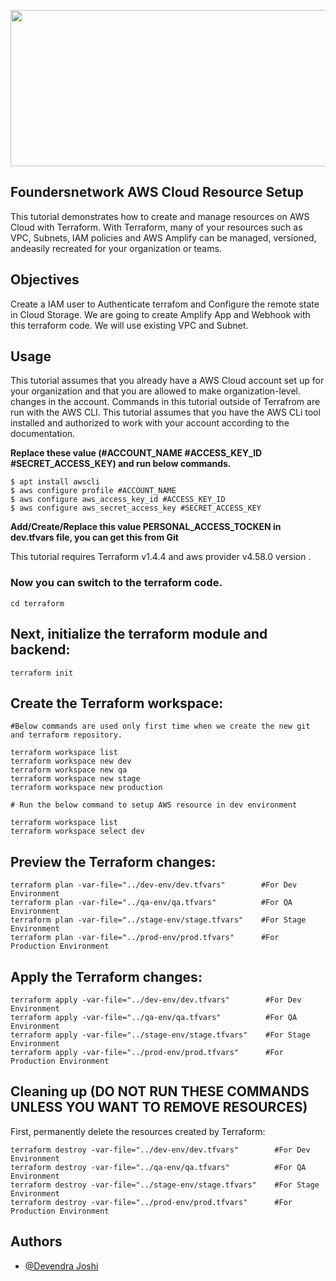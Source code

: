 <p align="center">
  <img width="850" height="250" src="logo/Readme-image.png">
</p>



## **Foundersnetwork AWS Cloud Resource Setup**

This tutorial demonstrates how to create and manage resources on AWS Cloud with Terraform.
With Terraform, many of your resources such as VPC, Subnets, IAM policies and AWS Amplify can be managed,
versioned, andeasily recreated for your organization or teams.


## **Objectives**
Create a IAM user to Authenticate terrafom and Configure the remote state in Cloud Storage.
We are going to create Amplify App and Webhook with this terraform code.
We will use existing VPC and Subnet.


## **Usage**

This tutorial assumes that you already have a AWS Cloud account set up for your organization and that you are allowed to make organization-level. changes in the account. 
Commands in this tutorial outside of Terrafrom are run with the AWS CLI. 
This tutorial assumes that you have the AWS CLi tool installed and authorized to work with your account according to the documentation.

 **Replace these value (#ACCOUNT_NAME #ACCESS_KEY_ID #SECRET_ACCESS_KEY) and run below commands.**

    $ apt install awscli
    $ aws configure profile #ACCOUNT_NAME
    $ aws configure aws_access_key_id #ACCESS_KEY_ID
    $ aws configure aws_secret_access_key #SECRET_ACCESS_KEY


 **Add/Create/Replace this value PERSONAL_ACCESS_TOCKEN in dev.tfvars file, you can get this from Git**

This tutorial requires Terraform v1.4.4 and aws provider v4.58.0 version . 



### Now you can switch to the terraform code.

```
cd terraform
``` 

## Next, initialize the terraform module and backend:

```
terraform init
```

## Create the Terraform workspace:

```
#Below commands are used only first time when we create the new git and terraform repository.

terraform workspace list
terraform workspace new dev
terraform workspace new qa 
terraform workspace new stage
terraform workspace new production
```

```
# Run the below command to setup AWS resource in dev environment

terraform workspace list
terraform workspace select dev
```


## Preview the Terraform changes:

```
terraform plan -var-file="../dev-env/dev.tfvars"        #For Dev Environment
terraform plan -var-file="../qa-env/qa.tfvars"          #For QA Environment
terraform plan -var-file="../stage-env/stage.tfvars"    #For Stage Environment
terraform plan -var-file="../prod-env/prod.tfvars"      #For Production Environment
```

## Apply the Terraform changes:

```
terraform apply -var-file="../dev-env/dev.tfvars"        #For Dev Environment
terraform apply -var-file="../qa-env/qa.tfvars"          #For QA Environment
terraform apply -var-file="../stage-env/stage.tfvars"    #For Stage Environment
terraform apply -var-file="../prod-env/prod.tfvars"      #For Production Environment
```



## **Cleaning up (DO NOT RUN THESE COMMANDS UNLESS YOU WANT TO REMOVE RESOURCES)**
First, permanently delete the resources created by Terraform:

```
terraform destroy -var-file="../dev-env/dev.tfvars"        #For Dev Environment
terraform destroy -var-file="../qa-env/qa.tfvars"          #For QA Environment
terraform destroy -var-file="../stage-env/stage.tfvars"    #For Stage Environment
terraform destroy -var-file="../prod-env/prod.tfvars"      #For Production Environment

```


## Authors

- [@Devendra Joshi](https://www.github.com/oedeven)
